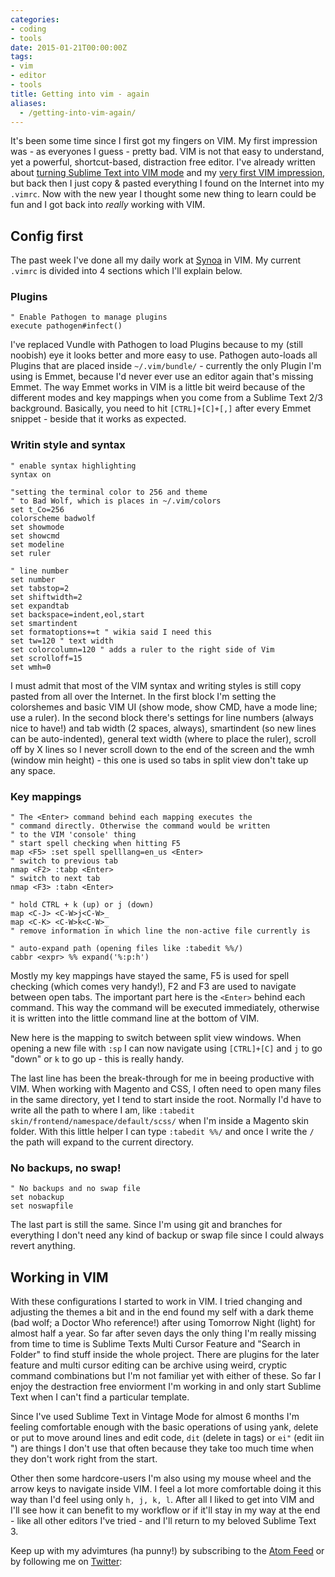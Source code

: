 ```yaml
---
categories:
- coding
- tools
date: 2015-01-21T00:00:00Z
tags:
- vim
- editor
- tools
title: Getting into vim - again
aliases:
  - /getting-into-vim-again/
---
```


It's been some time since I first got my fingers on VIM. My first impression was - as everyones I guess - pretty bad.
VIM is not that easy to understand, yet a powerful, shortcut-based, distraction free editor. I've already written about
[turning Sublime Text into VIM mode](/noobish-vim/) and my [very first VIM impression](/vim-first-impressions/), but
back then I just copy & pasted everything I found on the Internet into my `.vimrc`. Now with the new year I thought some
new thing to learn could be fun and I got back into _really_ working with VIM.

## Config first
The past week I've done all my daily work at [Synoa](http://synoa.de) in VIM. My current `.vimrc` is divided into 4
sections which I'll explain below.

### Plugins
```vim 
" Enable Pathogen to manage plugins
execute pathogen#infect()
```

I've replaced Vundle with Pathogen to load Plugins because to my (still noobish) eye it looks better and more easy to
use. Pathogen auto-loads all Plugins that are placed inside `~/.vim/bundle/` - currently the only Plugin I'm using is
Emmet, because I'd never ever use an editor again that's missing Emmet. The way Emmet works in VIM is a little bit weird
because of the different modes and key mappings when you come from a Sublime Text 2/3 background. Basically, you need to
hit `[CTRL]+[C]+[,]` after every Emmet snippet - beside that it works as expected.

### Writin style and syntax
```vim 
" enable syntax highlighting
syntax on

"setting the terminal color to 256 and theme
" to Bad Wolf, which is places in ~/.vim/colors
set t_Co=256
colorscheme badwolf
set showmode
set showcmd
set modeline
set ruler

" line number
set number
set tabstop=2
set shiftwidth=2
set expandtab
set backspace=indent,eol,start
set smartindent
set formatoptions+=t " wikia said I need this
set tw=120 " text width
set colorcolumn=120 " adds a ruler to the right side of Vim
set scrolloff=15
set wmh=0
```

I must admit that most of the VIM syntax and writing styles is still copy pasted from all over the Internet. In the
first block I'm setting the colorshemes and basic VIM UI (show mode, show CMD, have a mode line; use a ruler). In the
second block there's settings for line numbers (always nice to have!) and tab width (2 spaces, always), smartindent (so
new lines can be auto-indented), general text width (where to place the ruler), scroll off by X lines so I never scroll
down to the end of the screen and the wmh (window min height) - this one is used so tabs in split view don't take up any
space.

### Key mappings
```vim 
" The <Enter> command behind each mapping executes the
" command directly. Otherwise the command would be written
" to the VIM 'console' thing
" start spell checking when hitting F5
map <F5> :set spell spelllang=en_us <Enter>
" switch to previous tab
nmap <F2> :tabp <Enter>
" switch to next tab
nmap <F3> :tabn <Enter>

" hold CTRL + k (up) or j (down)
map <C-J> <C-W>j<C-W>_
map <C-K> <C-W>k<C-W>_
" remove information in which line the non-active file currently is

" auto-expand path (opening files like :tabedit %%/)
cabbr <expr> %% expand('%:p:h')
```
Mostly my key mappings have stayed the same, F5 is used for spell checking (which comes very handy!), F2 and F3 are used
to navigate between open tabs. The important part here is the `<Enter>` behind each command. This way the command will
be executed immediately, otherwise it is written into the little command line at the bottom of VIM.

New here is the mapping to switch between split view windows. When opening a new file with `:sp` I can now navigate
using `[CTRL]+[C]` and `j` to go "down" or `k` to go up - this is really handy.

The last line has been the break-through for me in beeing productive with VIM. When working with Magento and CSS, I
often need to open many files in the same directory, yet I tend to start inside the root. Normally I'd have to write all
the path to where I am, like `:tabedit skin/frontend/namespace/default/scss/` when I'm inside a Magento skin folder.
With this little helper I can type `:tabedit %%/` and once I write the `/` the path will expand to the current
directory.

### No backups, no swap!
```vim 
" No backups and no swap file
set nobackup
set noswapfile
```

The last part is still the same. Since I'm using git and branches for everything I don't need any kind of backup or swap
file since I could always revert anything. 

## Working in VIM

With these configurations I started to work in VIM. I tried changing and adjusting the themes a bit and in the end found my
self with a dark theme (bad wolf; a Doctor Who reference!) after using Tomorrow Night (light) for almost half a year. So
far after seven days the only thing I'm really missing from time to time is Sublime Texts Multi Cursor Feature and
"Search in Folder" to find stuff inside the whole project. There are plugins for the later feature and multi cursor
editing can be archive using weird, cryptic command combinations but I'm not familiar yet with either of these. So far I
enjoy the destraction free enviorment I'm working in and only start Sublime Text when I can't find a particular
template. 

Since I've used Sublime Text in Vintage Mode for almost 6 months I'm feeling comfortable enough with the basic
operations of using `y`ank, `d`elete or `p`ut to move around lines and edit code, `dit` (delete in tags) or `ei"` (edit
iin ") are things I don't use that often because they take too much time when they don't work right from the start. 

Other then some hardcore-users I'm also using my mouse wheel and the arrow keys to navigate inside VIM. I feel a lot
more comfortable doing it this way than I'd feel using only `h, j, k, l`. After all I liked to get into VIM and I'll see
how it can benefit to my workflow or if it'll stay in my way at the end - like all other editors I've tried - and I'll
return to my beloved Sublime Text 3. 

Keep up with my advimtures (ha punny!) by subscribing to the [Atom Feed](/atom.xml) or by following me on
[Twitter](https://twitter.com/_kevinatari): 
